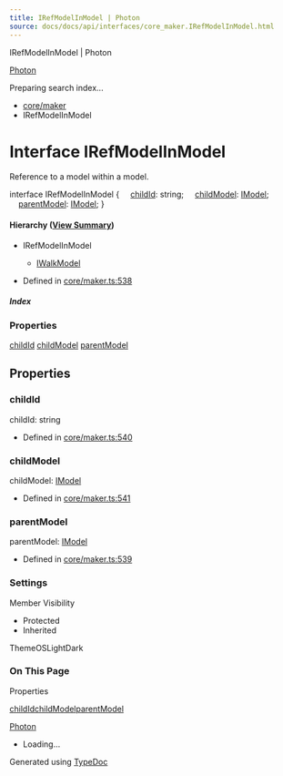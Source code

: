 ```yaml
---
title: IRefModelInModel | Photon
source: docs/docs/api/interfaces/core_maker.IRefModelInModel.html
---
```


IRefModelInModel | Photon

[Photon](../index.md)




Preparing search index...

* [core/maker](../modules/core_maker.md)
* IRefModelInModel

# Interface IRefModelInModel

Reference to a model within a model.

interface IRefModelInModel {
    [childId](#childid): string;
    [childModel](#childmodel): [IModel](core_schema.IModel.md);
    [parentModel](#parentmodel): [IModel](core_schema.IModel.md);
}

#### Hierarchy ([View Summary](../hierarchy.md#core/maker.IRefModelInModel))

* IRefModelInModel
  + [IWalkModel](core_maker.IWalkModel.md)

* Defined in [core/maker.ts:538](https://github.com/mwhite454/photon/blob/main/packages/photon/src/core/maker.ts#L538)

##### Index

### Properties

[childId](#childid)
[childModel](#childmodel)
[parentModel](#parentmodel)

## Properties

### childId

childId: string

* Defined in [core/maker.ts:540](https://github.com/mwhite454/photon/blob/main/packages/photon/src/core/maker.ts#L540)

### childModel

childModel: [IModel](core_schema.IModel.md)

* Defined in [core/maker.ts:541](https://github.com/mwhite454/photon/blob/main/packages/photon/src/core/maker.ts#L541)

### parentModel

parentModel: [IModel](core_schema.IModel.md)

* Defined in [core/maker.ts:539](https://github.com/mwhite454/photon/blob/main/packages/photon/src/core/maker.ts#L539)

### Settings

Member Visibility

* Protected
* Inherited

ThemeOSLightDark

### On This Page

Properties

[childId](#childid)[childModel](#childmodel)[parentModel](#parentmodel)

[Photon](../index.md)

* Loading...

Generated using [TypeDoc](https://typedoc.org/)
